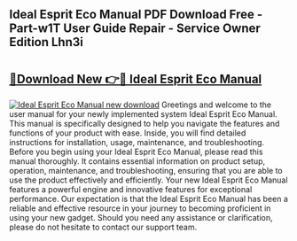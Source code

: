 ## Ideal Esprit Eco Manual PDF Download Free - Part-w1T User Guide Repair - Service Owner Edition Lhn3i

# <h2><a href="http://cf14309.oget.top/?id=Ideal+Esprit+Eco+Manual">🔗Download New 👉🔴 Ideal Esprit Eco Manual</a></h2>

[![Ideal Esprit Eco Manual new download](https://i.imgur.com/5g1atiW.png)](http://cf14309.oget.top/?id=Ideal+Esprit+Eco+Manual)
Greetings and welcome to the user manual for your newly implemented system Ideal Esprit Eco Manual. This manual is specifically designed to help you navigate the features and functions of your product with ease. Inside, you will find detailed instructions for installation, usage, maintenance, and troubleshooting. Before you begin using your Ideal Esprit Eco Manual, please read this manual thoroughly. It contains essential information on product setup, operation, maintenance, and troubleshooting, ensuring that you are able to use the product effectively and efficiently. Your new Ideal Esprit Eco Manual features a powerful engine and innovative features for exceptional performance. Our expectation is that the Ideal Esprit Eco Manual has been a reliable and effective resource in your journey to becoming proficient in using your new gadget. Should you need any assistance or clarification, please do not hesitate to contact our support team.
